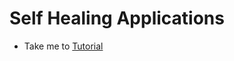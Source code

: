 # Self Healing Applications
  - Take me to [Tutorial](https://kodekloud.com/topic/self-healing-applications-2/)
